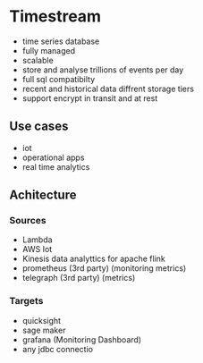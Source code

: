 # Timestream
- time series database
- fully managed
- scalable
- store and analyse trillions of events per day
- full sql compatibilty
- recent and historical data diffrent storage tiers
- support encrypt in transit and at rest
## Use cases 
- iot
- operational apps
- real time analytics
## Achitecture
### Sources
- Lambda
- AWS Iot
- Kinesis data analyttics for apache flink
- prometheus (3rd party) (monitoring metrics)
- telegraph (3rd party) (metrics)
### Targets
- quicksight
- sage maker
- grafana (Monitoring Dashboard)
- any jdbc connectio